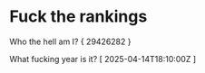 # Fuck the rankings

Who the hell am I?
{ 29426282 }

What fucking year is it?
[ 2025-04-14T18:10:00Z ]
